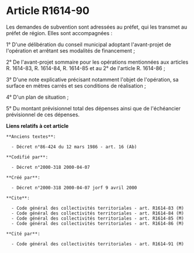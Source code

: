 # Article R1614-90

Les demandes de subvention sont adressées au préfet, qui les transmet au préfet de région. Elles sont accompagnées :

1° D'une délibération du conseil municipal adoptant l'avant-projet de l'opération et arrêtant ses modalités de financement ;

2° De l'avant-projet sommaire pour les opérations mentionnées aux articles R. 1614-83, R. 1614-84, R. 1614-85 et au 2° de
l'article R. 1614-86 ;

3° D'une note explicative précisant notamment l'objet de l'opération, sa surface en mètres carrés et ses conditions de
réalisation ;

4° D'un plan de situation ;

5° Du montant prévisionnel total des dépenses ainsi que de l'échéancier prévisionnel de ces dépenses.

**Liens relatifs à cet article**

	**Anciens textes**:

	  - Décret n°86-424 du 12 mars 1986 - art. 16 (Ab)

	**Codifié par**:

	  - Décret n°2000-318 2000-04-07

	**Créé par**:

	  - Décret n°2000-318 2000-04-07 jorf 9 avril 2000

	**Cite**:

	  - Code général des collectivités territoriales - art. R1614-83 (M)
	  - Code général des collectivités territoriales - art. R1614-84 (M)
	  - Code général des collectivités territoriales - art. R1614-85 (M)
	  - Code général des collectivités territoriales - art. R1614-86 (M)

	**Cité par**:

	  - Code général des collectivités territoriales - art. R1614-91 (M)

